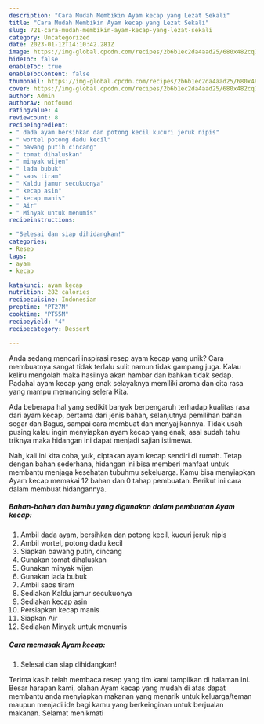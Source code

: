 ```yaml
---
description: "Cara Mudah Membikin Ayam kecap yang Lezat Sekali"
title: "Cara Mudah Membikin Ayam kecap yang Lezat Sekali"
slug: 721-cara-mudah-membikin-ayam-kecap-yang-lezat-sekali
category: Uncategorized
date: 2023-01-12T14:10:42.281Z
image: https://img-global.cpcdn.com/recipes/2b6b1ec2da4aad25/680x482cq70/ayam-kecap-foto-resep-utama.jpg
hideToc: false
enableToc: true
enableTocContent: false
thumbnail: https://img-global.cpcdn.com/recipes/2b6b1ec2da4aad25/680x482cq70/ayam-kecap-foto-resep-utama.jpg
cover: https://img-global.cpcdn.com/recipes/2b6b1ec2da4aad25/680x482cq70/ayam-kecap-foto-resep-utama.jpg
author: Admin
authorAv: notfound
ratingvalue: 4
reviewcount: 8
recipeingredient:
- " dada ayam bersihkan dan potong kecil kucuri jeruk nipis"
- " wortel potong dadu kecil"
- " bawang putih cincang"
- " tomat dihaluskan"
- " minyak wijen"
- " lada bubuk"
- " saos tiram"
- " Kaldu jamur secukuonya"
- " kecap asin"
- " kecap manis"
- " Air"
- " Minyak untuk menumis"
recipeinstructions:

- "Selesai dan siap dihidangkan!"
categories:
- Resep
tags:
- ayam
- kecap

katakunci: ayam kecap 
nutrition: 282 calories
recipecuisine: Indonesian
preptime: "PT27M"
cooktime: "PT55M"
recipeyield: "4"
recipecategory: Dessert

---
```





Anda sedang mencari inspirasi resep ayam kecap yang unik? Cara membuatnya sangat tidak terlalu sulit namun tidak gampang juga. Kalau keliru mengolah maka hasilnya akan hambar dan bahkan tidak sedap. Padahal ayam kecap yang enak selayaknya memiliki aroma dan cita rasa yang mampu memancing selera Kita.





Ada beberapa hal yang sedikit banyak berpengaruh terhadap kualitas rasa dari ayam kecap, pertama dari jenis bahan, selanjutnya pemilihan bahan segar dan Bagus, sampai cara membuat dan menyajikannya. Tidak usah pusing kalau ingin menyiapkan ayam kecap yang enak,      asal sudah tahu triknya maka hidangan ini dapat menjadi sajian istimewa.





















Nah, kali ini kita coba, yuk, ciptakan ayam kecap sendiri di rumah. Tetap dengan bahan sederhana, hidangan ini bisa memberi manfaat untuk membantu menjaga kesehatan tubuhmu sekeluarga. Kamu bisa menyiapkan Ayam kecap memakai 12 bahan dan 0 tahap pembuatan. Berikut ini cara dalam membuat hidangannya.

<!--inarticleads1-->

##### Bahan-bahan dan bumbu yang digunakan dalam pembuatan Ayam kecap:

1. Ambil  dada ayam, bersihkan dan potong kecil, kucuri jeruk nipis
1. Ambil  wortel, potong dadu kecil
1. Siapkan  bawang putih, cincang
1. Gunakan  tomat dihaluskan
1. Gunakan  minyak wijen
1. Gunakan  lada bubuk
1. Ambil  saos tiram
1. Sediakan  Kaldu jamur secukuonya
1. Sediakan  kecap asin
1. Persiapkan  kecap manis
1. Siapkan  Air
1. Sediakan  Minyak untuk menumis




<!--inarticleads2-->

##### Cara memasak Ayam kecap:


1. Selesai dan siap dihidangkan!



Terima kasih telah membaca resep yang tim kami tampilkan di halaman ini. Besar harapan kami, olahan Ayam kecap yang mudah di atas dapat membantu anda menyiapkan makanan yang menarik untuk keluarga/teman maupun menjadi ide bagi kamu yang berkeinginan untuk berjualan makanan. Selamat menikmati
